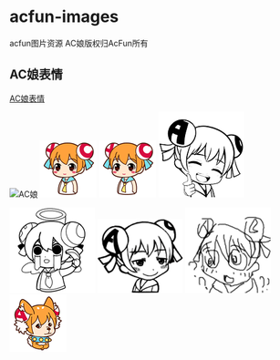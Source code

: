 # acfun-images
acfun图片资源  AC娘版权归AcFun所有


## AC娘表情
[AC娘表情](https://github.com/acfungame/acfun-images/tree/master/acfun_emoji "AC娘表情")

![AC娘](https://github.com/acfungame/acfun-images/blob/master/acfun_emoji/AC%E5%A8%98/01.gif "AC娘")  ![新娘](https://github.com/acfungame/acfun-images/blob/master/acfun_emoji/%E5%BD%A9%E5%A8%98/01.gif "新娘")  ![彩娘](https://github.com/acfungame/acfun-images/blob/master/acfun_emoji/%E5%BD%A9%E5%A8%98/01.gif "彩娘")  ![佐贺idol](https://github.com/acfungame/acfun-images/blob/master/acfun_emoji/%E4%BD%90%E8%B4%BAidol/01.gif "佐贺idol")  

![AC先锋](https://github.com/acfungame/acfun-images/blob/master/acfun_emoji/AC%E5%85%88%E9%94%8B/01.gif "AC先锋")  ![匿名版](https://github.com/acfungame/acfun-images/blob/master/acfun_emoji/%E5%8C%BF%E5%90%8D%E7%89%88/01.gif "匿名版")  ![魔改娘](https://github.com/acfungame/acfun-images/blob/master/acfun_emoji/%E9%AD%94%E6%94%B9%E5%A8%98/01.gif "魔改娘") ![犬娘](https://github.com/acfungame/acfun-images/blob/master/acfun_emoji/%E7%8A%AC%E5%A8%98/01.gif "犬娘")
